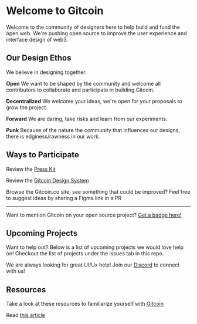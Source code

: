 

# Welcome to Gitcoin


Welcome to the community of designers here to help build and fund the open web. We're pushing open source to improve the user experience and interface design of web3.


## Our Design Ethos

We believe in designing together.

**Open**
We want to be shaped by the community and welcome all contributors to collaborate and participate in building Gitcoin. 

**Decentralized**
We welcome your ideas, we're open for your proposals to grow the project.

**Forward**
We are daring, take risks and learn from our experiments.

**Punk**
Because of the nature the community that influences our designs, there is edginess/rawness in our work.



## Ways to Participate

Review the [Press Kit](https://gitcoin.co/press)

Review the [Gitcoin Design System](https://www.figma.com/file/JTzaUKVxnGEmlaD3L8KsSm/Gitcoin-Design-System?node-id=0%3A1)

Browse the Gitcoin.co site, see something that could be improved? Feel free to suggest ideas by sharing a Figma link in a PR

------

Want to mention Gitcoin on your open source project? [Get a badge here!](https://github.com/gitcoinco/creative/commit/2e40e764ebca47237541ac22f30ba20de5009b1f)



## Upcoming Projects

Want to help out? Below is a list of upcoming projects we would love help on!
Checkout the list of projects under the issues tab in this repo. 

We are always looking for great UI/Ux help! Join our [Discord](https://gitcoin.co/discord) to connect with us!



## Resources

Take a look at these resources to familiarize yourself with [Gitcoin](https://gitcoin.co/)

Read [this article](https://vitalik.ca/general/2021/03/23/legitimacy.html)
